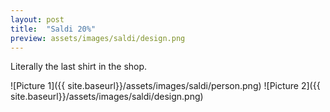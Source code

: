 ```yaml
---
layout: post
title:  "Saldi 20%"
preview: assets/images/saldi/design.png
---
```


Literally the last shirt in the shop.

![Picture 1]({{ site.baseurl}}/assets/images/saldi/person.png)
![Picture 2]({{ site.baseurl}}/assets/images/saldi/design.png)

